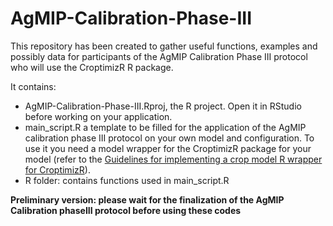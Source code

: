 # AgMIP-Calibration-Phase-III

This repository has been created to gather useful functions, examples and possibly data for participants of the AgMIP Calibration Phase III protocol who will use the CroptimizR R package. 

It contains:

* AgMIP-Calibration-Phase-III.Rproj, the R project. Open it in RStudio before working on your application.
* main_script.R a template to be filled for the application of the AgMIP calibration phase III protocol on your own model and configuration. To use it you need a model wrapper for the CroptimizR package for your model (refer to the [Guidelines for implementing a crop model R wrapper for CroptimizR](https://sticsrpacks.github.io/CroptimizR/articles/Designing_a_model_wrapper.html)).
* R folder: contains functions used in main_script.R

**Preliminary version: please wait for the finalization of the AgMIP Calibration phaseIII protocol before using these codes** 
